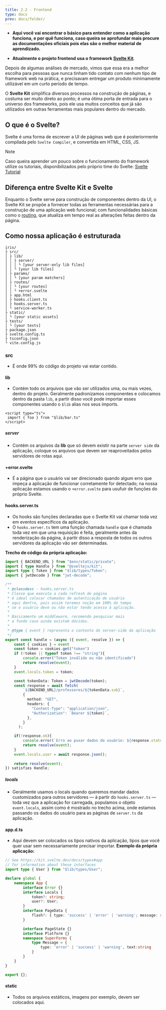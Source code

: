 ```yaml
---
title: 2.2 - Frontend
type: docs
prev: docs/folder/
---
```


- **Aqui você vai encontrar o básico para entender como a aplicação funciona, e por quê funciona, caso queira se aprofundar mais procure as documentações oficiais pois elas são o melhor material de aprendizado.**

- **Atualmente o projeto frontend usa o framework [Svelte Kit](https://svelte.dev/docs/kit/introduction)**. 

Depois de algumas análises de mercado, vimos que essa era a melhor escolha para pessoas que nunca tinham tido contato com nenhum tipo de framework web na prática, e precisavam entregar um produto minimamente utilizável em um curto período de tempo.

O **Svelte Kit** simplifica diversos processos na construção de páginas, e costuma ser muito direto ao ponto; é uma ótima porta de entrada para o universo dos frameworks, pois ele usa muitos conceitos que já são utilizados em outras ferramentas mais populares dentro do mercado.

## O que é o Svelte?

Svelte é uma forma de escrever a UI de páginas web que é posteriormente compilada pelo `Svelte Compiler`, e convertida em HTML, CSS, JS.
> [!NOTE]
> Caso queira aprender um pouco sobre o funcionamento do framework utilize os tutoriais, disponibilizados pelo próprio time do Svelte: [Svelte Tutorial](https://svelte.dev/tutorial/svelte/welcome-to-svelte)

## Diferença entre Svelte Kit e Svelte

Enquanto o Svelte serve para construção de componentes dentro da UI, o Svelte Kit se propõe a fornecer todas as ferramentas necessárias para a construção de uma aplicação web funcional; com funcionalidades básicas como o [routing](https://svelte.dev/docs/kit/glossary#Routing), que atualiza em tempo real as alterações feitas dentro da página. 

## Como nossa aplicação é estruturada
```
iris/
├ src/
│ ├ lib/
│ │ ├ server/
│ │ │ └ [your server-only lib files]
│ │ └ [your lib files]
│ ├ params/
│ │ └ [your param matchers]
│ ├ routes/
│ │ └ [your routes]
│ │ └ +error.svelte
│ ├ app.html
│ ├ hooks.client.ts
│ ├ hooks.server.ts
│ └ service-worker.ts
├ static/
│ └ [your static assets]
├ tests/
│ └ [your tests]
├ package.json
├ svelte.config.ts
├ tsconfig.json
└ vite.config.js
```

### src
- É onde 99% do código do projeto vai estar contido.
#### lib
- Contém todo os arquivos que vão ser utilizados uma, ou mais vezes, dentro do projeto. Geralmente padronizamos componentes e colocamos dentro da pasta `lib`, a partir disso você pode importar esses componentes usando o `$lib` alias nos seus imports.
```svelte
<script type="ts">
 import { foo } from "$lib/bar.ts"
</script>
```
##### server
- Contém os arquivos da **lib** que só devem existir na parte `server side` da aplicação, coloque os arquivos que devem ser reaproveitados pelos servidores de rotas aqui.
#### +error.svelte
- É a página que o usuário vai ser direcionado quando algum erro que impeça a aplicação de funcionar corretamente for detectado; na nossa aplicação estamos usando o `+error.svelte` para usufuir de funções do próprio Svelte.
#### hooks.server.ts
- Os hooks são funções declaradas que o Svelte Kit vai chamar toda vez em eventos específicos da aplicação. 
- O `hooks.server.ts` tem uma função chamada `handle` que é chamada toda vez em que uma requisição é feita, geralmente antes da renderização da página, á partir disso a resposta de todos os outros servidores da aplicação vão ser determinadas.

**Trecho de código da própria aplicação:**
```ts
import { BACKEND_URL } from "$env/static/private";
import { type Handle } from "@sveltejs/kit";
import type { Token } from "$lib/types/Token";
import { jwtDecode } from "jwt-decode";

/**
 * @classdesc - hooks.server.ts
 * Classe que executa a cada refresh de página
 * é ideal colocar chamadas de autenticação de usuário
 * aqui dentro, pois assim teremos noção em 100% do tempo
 * se o usuário deve ou não estar tendo acesso á aplicação.
 * 
 * Basicamente um middleware, recomendo pesquisar mais
 * a fundo caso ainda existam dúvidas.
 * 
 * @type { event } representa o contexto do server-side da aplicação
 */
export const handle = (async ({ event, resolve }) => {
    const { cookies } = event
    const token = cookies.get("token")
    if (!token || typeof token !== "string"){
        console.error("Token inválido ou não identificado")
        return resolve(event);
    }
    event.locals.token = token;

    const tokenData: Token = jwtDecode(token);
    const response = await fetch(
        `${BACKEND_URL}/professores/${tokenData.sub}`,
        {
          method: "GET",
          headers: {
            "Content-Type": "application/json",
            "Authorization": `Bearer ${token}`,
          },
        }
      );

    if(!response.ok){
        console.error(`Erro ao puxar dados do usuário: ${response.status}`)
        return resolve(event);
    }
    event.locals.user = await response.json();
    
    return resolve(event);
}) satisfies Handle;
```
##### locals
- Geralmente usamos o locals quando queremos mandar dados customizados para outros servidores — á partir do `hooks.server.ts` — toda vez que a aplicação for carregada, populamos o objeto `event.locals`, assim como é mostrado no trecho acima, onde estamos passando os dados do usuário para as páginas de `server.ts` da aplicação.
#### app.d.ts
- Aqui devem ser colocados os tipos nativos da aplicação, tipos que você quer usar sem necessariamente precisar importar.
**Exemplo da própria aplicação:**
```ts
// See https://kit.svelte.dev/docs/types#app
// for information about these interfaces
import type { User } from "$lib/types/User";

declare global {
	namespace App {
		interface Error {}
		interface Locals {
			token?: string; 
			user?: User;
		}
		interface PageData {
			flash?: { type: 'success' | 'error' | 'warning'; message: string };
		}

		interface PageState {}
		interface Platform {}
		namespace SuperForms {
			type Message = {
				type: 'error' | 'success' | 'warning', text:string
			}
		}
	}
}

export {};
```
#### static
- Todos os arquivos estáticos, imagens por exemplo, devem ser colocados aqui.